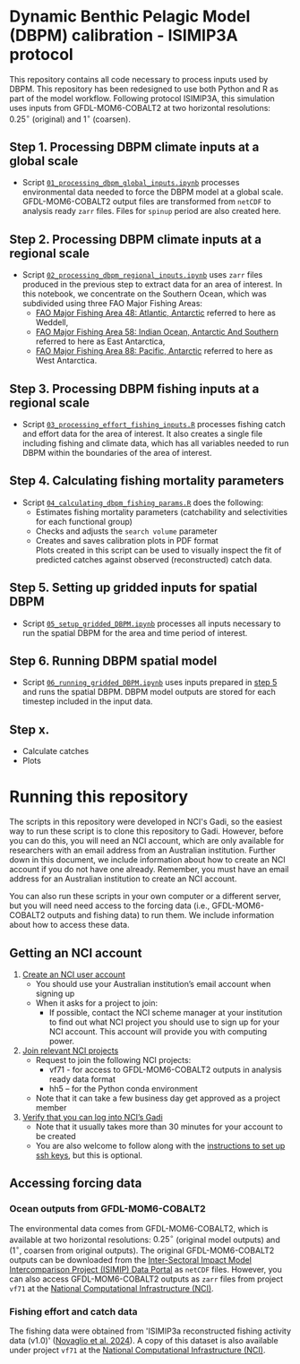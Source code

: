 # Dynamic Benthic Pelagic Model (DBPM) calibration - ISIMIP3A protocol
This repository contains all code necessary to process inputs used by DBPM. This repository has been redesigned to use both Python and R as part of the model workflow. Following protocol ISIMIP3A, this simulation uses inputs from GFDL-MOM6-COBALT2 at two horizontal resolutions: $0.25^{\circ}$ (original) and $1^{\circ}$ (coarsen).  
  
## Step 1. Processing DBPM climate inputs at a global scale
- Script [`01_processing_dbpm_global_inputs.ipynb`](new_workflow/01_processing_dbpm_global_inputs.ipynb) processes environmental data needed to force the DBPM model at a global scale. GFDL-MOM6-COBALT2 output files are transformed from `netCDF` to analysis ready `zarr` files. Files for `spinup` period are also created here.  
  
## Step 2. Processing DBPM climate inputs at a regional scale
- Script [`02_processing_dbpm_regional_inputs.ipynb`](new_features/new_workflow/02_processing_dbpm_regional_inputs.ipynb) uses `zarr` files produced in the previous step to extract data for an area of interest. In this notebook, we concentrate on the Southern Ocean, which was subdivided using three FAO Major Fishing Areas:
    - [FAO Major Fishing Area 48: Atlantic, Antarctic](https://www.fao.org/fishery/en/area/fao:48/en) referred to here as Weddell,  
    - [FAO Major Fishing Area 58: Indian Ocean, Antarctic And Southern](https://www.fao.org/fishery/en/area/fao:58/en) referred to here as East Antarctica,  
    - [FAO Major Fishing Area 88: Pacific, Antarctic](https://www.fao.org/fishery/en/area/fao:88/en) referred to here as West Antarctica.  

## Step 3. Processing DBPM fishing inputs at a regional scale
- Script [`03_processing_effort_fishing_inputs.R`](new_features/new_workflow/03_processing_effort_fishing_inputs.R) processes fishing catch and effort data for the area of interest. It also creates a single file including fishing and climate data, which has all variables needed to run DBPM within the boundaries of the area of interest.

## Step 4. Calculating fishing mortality parameters
- Script [`04_calculating_dbpm_fishing_params.R`](new_features/new_workflow/04_calculating_dbpm_fishing_params.R) does the following:  
    - Estimates fishing mortality parameters (catchability and selectivities for each functional group)  
    - Checks and adjusts the `search volume` parameter  
    - Creates and saves calibration plots in PDF format  
Plots created in this script can be used to visually inspect the fit of predicted catches against observed (reconstructed) catch data.

## Step 5. Setting up gridded inputs for spatial DBPM
- Script [`05_setup_gridded_DBPM.ipynb`](new_features/new_workflow/05_setup_gridded_DBPM.ipynb) processes all inputs necessary to run the spatial DBPM for the area and time period of interest.  

## Step 6. Running DBPM spatial model  
- Script [`06_running_gridded_DBPM.ipynb`](new_features/new_workflow/06_running_gridded_DBPM.ipynb) uses inputs prepared in [step 5](new_features/new_workflow/05_setup_gridded_DBPM.ipynb) and runs the spatial DBPM. DBPM model outputs are stored for each timestep included in the input data.  

## Step x. 
- Calculate catches 
- Plots
  
# Running this repository
The scripts in this repository were developed in NCI's Gadi, so the easiest way to run these script is to clone this repository to Gadi. However, before you can do this, you will need an NCI account, which are only available for researchers with an email address from an Australian institution. Further down in this document, we include information about how to create an NCI account if you do not have one already. Remember, you must have an email address for an Australian institution to create an NCI account.  
  
You can also run these scripts in your own computer or a different server, but you will need need access to the forcing data (i.e., GFDL-MOM6-COBALT2 outputs and fishing data) to run them. We include information about how to access these data.  
  
## Getting an NCI account
1. [Create an NCI user account](https://access-hive.org.au/getting_started/first_steps/#create-an-nci-user-account)  
      * You should use your Australian institution’s email account when signing up  
      * When it asks for a project to join:  
        * If possible, contact the NCI scheme manager at your institution to find out what NCI project you should use to sign up for your NCI account. This account will provide you with computing power.    
2. [Join relevant NCI projects](https://access-hive.org.au/getting_started/first_steps/#join-relevant-nci-projects)
      * Request to join the following NCI projects:  
        * vf71 - for access to GFDL-MOM6-COBALT2 outputs in analysis ready data format 
        * hh5 – for the Python conda environment   
      * Note that it can take a few business day get approved as a project member
3. [Verify that you can log into NCI’s Gadi](https://access-hive.org.au/getting_started/first_steps/#login-to-gadi)  
      * Note that it usually takes more than 30 minutes for your account to be created  
      * You are also welcome to follow along with the [instructions to set up ssh keys](https://access-hive.org.au/getting_started/first_steps/#automatic-login), but this is optional.  

## Accessing forcing data 
### Ocean outputs from GFDL-MOM6-COBALT2
The environmental data comes from GFDL-MOM6-COBALT2, which is available at two horizontal resolutions: $0.25^{\circ}$ (original model outputs) and ($1^{\circ}$, coarsen from original outputs). The original GFDL-MOM6-COBALT2 outputs can be downloaded from the [Inter-Sectoral Impact Model Intercomparison Project (ISIMIP) Data Portal](https://data.isimip.org/search/tree/ISIMIP3a/InputData/climate/ocean/gfdl-mom6-cobalt2/) as `netCDF` files. However, you can also access GFDL-MOM6-COBALT2 outputs as `zarr` files from project `vf71` at the [National Computational Infrastructure (NCI)](https://nci.org.au/).  
  
### Fishing effort and catch data
The fishing data were obtained from 'ISIMIP3a reconstructed fishing activity data (v1.0)' ([Novaglio et al. 2024](https://data.isimip.org/10.48364/ISIMIP.240282)). A copy of this dataset is also available under project `vf71` at the [National Computational Infrastructure (NCI)](https://nci.org.au/).  


